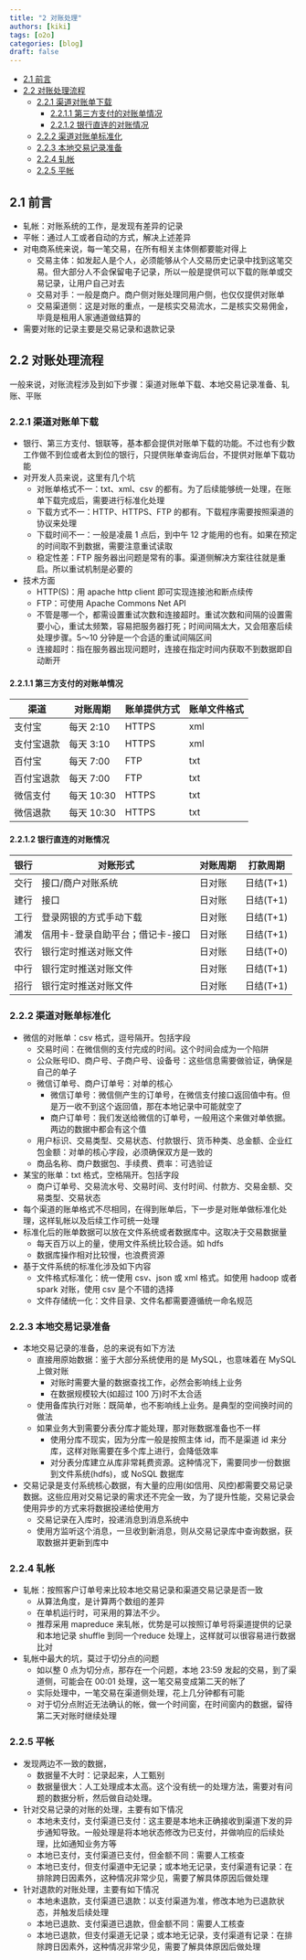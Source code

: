 ```yaml
---
title: "2 对账处理"
authors: [kiki]
tags: [o2o]
categories: [blog]
draft: false
---
```


- [2.1 前言](#21-%e5%89%8d%e8%a8%80)
- [2.2 对账处理流程](#22-%e5%af%b9%e8%b4%a6%e5%a4%84%e7%90%86%e6%b5%81%e7%a8%8b)
  - [2.2.1 渠道对账单下载](#221-%e6%b8%a0%e9%81%93%e5%af%b9%e8%b4%a6%e5%8d%95%e4%b8%8b%e8%bd%bd)
    - [2.2.1.1 第三方支付的对账单情况](#2211-%e7%ac%ac%e4%b8%89%e6%96%b9%e6%94%af%e4%bb%98%e7%9a%84%e5%af%b9%e8%b4%a6%e5%8d%95%e6%83%85%e5%86%b5)
    - [2.2.1.2 银行直连的对账情况](#2212-%e9%93%b6%e8%a1%8c%e7%9b%b4%e8%bf%9e%e7%9a%84%e5%af%b9%e8%b4%a6%e6%83%85%e5%86%b5)
  - [2.2.2 渠道对账单标准化](#222-%e6%b8%a0%e9%81%93%e5%af%b9%e8%b4%a6%e5%8d%95%e6%a0%87%e5%87%86%e5%8c%96)
  - [2.2.3 本地交易记录准备](#223-%e6%9c%ac%e5%9c%b0%e4%ba%a4%e6%98%93%e8%ae%b0%e5%bd%95%e5%87%86%e5%a4%87)
  - [2.2.4 轧帐](#224-%e8%bd%a7%e5%b8%90)
  - [2.2.5 平帐](#225-%e5%b9%b3%e5%b8%90)

## 2.1 前言

- 轧帐：对账系统的工作，是发现有差异的记录
- 平帐：通过人工或者自动的方式，解决上述差异
- 对电商系统来说，每一笔交易，在所有相关主体侧都要能对得上
  - 交易主体：如发起人是个人，必须能够从个人交易历史记录中找到这笔交易。但大部分人不会保留电子记录，所以一般是提供可以下载的账单或交易记录，让用户自己对去
  - 交易对手：一般是商户。商户侧对账处理同用户侧，也仅仅提供对账单
  - 交易渠道侧：这是对账的重点，一是核实交易流水，二是核实交易佣金，毕竟是租用人家通道做结算的
- 需要对账的记录主要是交易记录和退款记录

## 2.2 对账处理流程

一般来说，对账流程涉及到如下步骤：渠道对账单下载、本地交易记录准备、轧账、平账

### 2.2.1 渠道对账单下载

- 银行、第三方支付、银联等，基本都会提供对账单下载的功能。不过也有少数工作做不到位或者太到位的银行，只提供账单查询后台，不提供对账单下载功能
- 对开发人员来说，这里有几个坑
  - 对账单格式不一：txt、xml、csv 的都有。为了后续能够统一处理，在账单下载完成后，需要进行标准化处理
  - 下载方式不一：HTTP、HTTPS、FTP 的都有。下载程序需要按照渠道的协议来处理
  - 下载时间不一：一般是凌晨 1 点后，到中午 12 才能用的也有。如果在预定的时间取不到数据，需要注意重试读取
  - 稳定性差：FTP 服务器出问题是常有的事。渠道侧解决方案往往就是重启。所以重试机制是必要的
- 技术方面
  - HTTP(S)：用 apache http client 即可实现连接池和断点续传
  - FTP：可使用 Apache Commons Net API
  - 不管是哪一个，都需设置重试次数和连接超时。重试次数和间隔的设置需要小心，重试太频繁，容易把服务器打死；时间间隔太大，又会阻塞后续处理步骤。5～10 分钟是一个合适的重试间隔区间
  - 连接超时：指在服务器出现问题时，连接在指定时间内获取不到数据即自动断开

#### 2.2.1.1 第三方支付的对账单情况

| 渠道 | 对账周期 | 账单提供方式 | 账单文件格式 |
| --- | --- | --- | --- |
| 支付宝 | 每天 2:10 | HTTPS | xml |
| 支付宝退款 | 每天 3:10 | HTTPS | xml |
| 百付宝 | 每天 7:00 | FTP | txt |
| 百付宝退款 | 每天 7:00 | FTP | txt |
| 微信支付 | 每天 10:30 | HTTPS | txt |
| 微信退款 | 每天 10:30 | HTTPS | txt |

#### 2.2.1.2 银行直连的对账情况

| 银行 | 对账形式 | 对账周期 | 打款周期 |
| --- | --- | --- | --- |
| 交行 | 接口/商户对账系统 | 日对账 | 日结(T+1) |
| 建行 | 接口 | 日对账 | 日结(T+1) |
| 工行 | 登录网银的方式手动下载 | 日对账 | 日结(T+1) |
| 浦发 | 信用卡-登录自助平台；借记卡-接口 | 日对账 | 日结(T+1) |
| 农行 | 银行定时推送对账文件 | 日对账 | 日结(T+0) |
| 中行 | 银行定时推送对账文件 | 日对账 | 日结(T+1) |
| 招行 | 银行定时推送对账文件 | 日对账 | 日结(T+1) |

### 2.2.2 渠道对账单标准化

- 微信的对账单：csv 格式，逗号隔开。包括字段
  - 交易时间：在微信侧的支付完成的时间。这个时间会成为一个陷阱
  - 公众账号ID、商户号、子商户号、设备号：这些信息需要做验证，确保是自己的单子
  - 微信订单号、商户订单号：对单的核心
    - 微信订单号：微信侧产生的订单号，在微信支付接口返回值中有。但是万一收不到这个返回值，那在本地记录中可能就空了
    - 商户订单号：我们发送给微信的订单号，一般用这个来做对单依据。两边的数据中都会有这个值
  - 用户标识、交易类型、交易状态、付款银行、货币种类、总金额、企业红包金额：对单的核心字段，必须确保双方是一致的
  - 商品名称、商户数据包、手续费、费率：可选验证
- 某宝的账单：txt 格式，空格隔开。包括字段
  - 商户订单号、交易流水号、交易时间、支付时间、付款方、交易金额、交易类型、交易状态
- 每个渠道的账单格式不尽相同，在得到账单后，下一步是对账单做标准化处理，这样轧帐以及后续工作可统一处理
- 标准化后的账单数据可以放在文件系统或者数据库中。这取决于交易数据量
  - 每天百万以上的量，使用文件系统比较合适。如 hdfs
  - 数据库操作相对比较慢，也浪费资源
- 基于文件系统的标准化涉及如下内容
  - 文件格式标准化：统一使用 csv、json 或 xml 格式。如使用 hadoop 或者 spark 对账，使用 csv 是个不错的选择
  - 文件存储统一化：文件目录、文件名都需要遵循统一命名规范

### 2.2.3 本地交易记录准备

- 本地交易记录的准备，总的来说有如下方法
  - 直接用原始数据：鉴于大部分系统使用的是 MySQL，也意味着在 MySQL 上做对账
    - 对账时需要大量的数据查找工作，必然会影响线上业务
    - 在数据规模较大(如超过 100 万)时不太合适
  - 使用备库执行对账：既简单，也不影响线上业务。是典型的空间换时间的做法
  - 如果业务大到需要分表分库才能处理，那对账数据准备也不一样
    - 使用分库不现实，因为分库一般是按照主体 id，而不是渠道 id 来分库，这样对账需要在多个库上进行，会降低效率
    - 对分表分库建立从库非常耗费资源。这种情况下，需要同步一份数据到文件系统(hdfs)，或 NoSQL 数据库
- 交易记录是支付系统核心数据，有大量的应用(如信用、风控)都需要交易记录数据。这些应用对交易记录的需求还不完全一致，为了提升性能，交易记录会使用异步的方式来将数据投递给使用方
  - 交易记录在入库时，投递消息到消息系统中
  - 使用方监听这个消息，一旦收到新消息，则从交易记录库中查询数据，获取数据并更新到库中

### 2.2.4 轧帐

- 轧帐：按照客户订单号来比较本地交易记录和渠道交易记录是否一致
  - 从算法角度，是计算两个数组的差异
  - 在单机运行时，可采用的算法不少。
  - 推荐采用 mapreduce 来轧帐，优势是可以按照订单号将渠道提供的记录和本地记录 shuffle 到同一个reduce 处理上，这样就可以很容易进行数据比对
- 轧帐中最大的坑，莫过于切分点的问题
  - 如以整 0 点为切分点，那存在一个问题，本地 23:59 发起的交易，到了渠道侧，可能会在 00:01 处理，这一笔交易变成第二天的帐了
  - 实际处理中，一笔交易在渠道侧处理，花上几分钟都有可能
  - 对于切分点附近无法确认的帐，做一个时间窗，在时间窗内的数据，留待第二天对账时继续处理

### 2.2.5 平帐

- 发现两边不一致的数据，
  - 数据量不大时：记录起来，人工甄别
  - 数据量很大：人工处理成本太高。这个没有统一的处理方法，需要对有问题的数据分析，然后做自动处理。
- 针对交易记录的对账的处理，主要有如下情况
  - 本地未支付，支付渠道已支付：这主要是本地未正确接收到渠道下发的异步通知导致。一般处理是将本地状态修改为已支付，并做响应的后续处理，比如通知业务方等
  - 本地已支付，支付渠道已支付，但金额不同：需要人工核查
  - 本地已支付，但支付渠道中无记录；或本地无记录，支付渠道有记录：在排除跨日因素外，这种情况非常少见，需要了解具体原因后做处理
- 针对退款的对账处理，主要有如下情况
  - 本地未退款，支付渠道已退款：以支付渠道为准，修改本地为已退款状态，并触发后续处理
  - 本地已退款、支付渠道已退款，但金额不同：需要人工核查
  - 本地已退款，但支付渠道无记录；或本地无记录，支付渠道有记录：在排除跨日因素外，这种情况非常少见，需要了解具体原因后做处理

